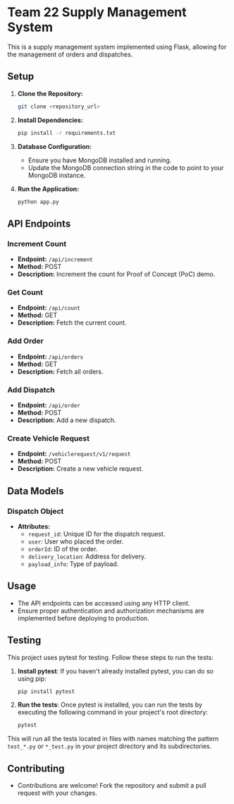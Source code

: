 # Team 22 Supply Management System

This is a supply management system implemented using Flask, allowing for the management of orders and dispatches.

## Setup

1. **Clone the Repository:** 
    ```bash
    git clone <repository_url>
    ```

2. **Install Dependencies:**
    ```bash
    pip install -r requirements.txt
    ```

3. **Database Configuration:**
    - Ensure you have MongoDB installed and running.
    - Update the MongoDB connection string in the code to point to your MongoDB instance.

4. **Run the Application:**
    ```bash
    python app.py
    ```

## API Endpoints

### Increment Count
- **Endpoint:** `/api/increment`
- **Method:** POST
- **Description:** Increment the count for Proof of Concept (PoC) demo.

### Get Count
- **Endpoint:** `/api/count`
- **Method:** GET
- **Description:** Fetch the current count.

### Add Order
- **Endpoint:** `/api/orders`
- **Method:** GET
- **Description:** Fetch all orders.

### Add Dispatch
- **Endpoint:** `/api/order`
- **Method:** POST
- **Description:** Add a new dispatch.

### Create Vehicle Request
- **Endpoint:** `/vehiclerequest/v1/request`
- **Method:** POST
- **Description:** Create a new vehicle request.

## Data Models

### Dispatch Object
- **Attributes:**
    - `request_id`: Unique ID for the dispatch request.
    - `user`: User who placed the order.
    - `orderId`: ID of the order.
    - `delivery_location`: Address for delivery.
    - `payload_info`: Type of payload.

## Usage

- The API endpoints can be accessed using any HTTP client.
- Ensure proper authentication and authorization mechanisms are implemented before deploying to production.

## Testing

This project uses pytest for testing. Follow these steps to run the tests:

1. **Install pytest**: If you haven't already installed pytest, you can do so using pip:
    ```bash
    pip install pytest
    ```

2. **Run the tests**: Once pytest is installed, you can run the tests by executing the following command in your project's root directory:
    ```bash
    pytest
    ```

This will run all the tests located in files with names matching the pattern `test_*.py` or `*_test.py` in your project directory and its subdirectories.

## Contributing

- Contributions are welcome! Fork the repository and submit a pull request with your changes.

